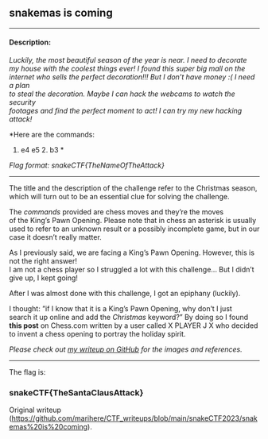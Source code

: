 ## snakemas is coming

---

#### Description:  
*Luckily, the most beautiful season of the year is near. I need to decorate  
my house with the coolest things ever! I found this super big mall on the
internet who sells the perfect decoration!!! But I don’t have money :( I need
a plan  
to steal the decoration. Maybe I can hack the webcams to watch the security  
footages and find the perfect moment to act! I can try my new hacking attack!*

*Here are the commands:  
1. e4 e5 2. b3 *

*Flag format: snakeCTF{TheNameOfTheAttack}*

---

The title and the description of the challenge refer to the Christmas season,  
which will turn out to be an essential clue for solving the challenge.

The *commands* provided are chess moves and they’re the moves  
of the King’s Pawn Opening. Please note that in chess an asterisk is usually  
used to refer to an unknown result or a possibly incomplete game, but in our  
case it doesn’t really matter.

As I previously said, we are facing a King’s Pawn Opening. However, this is  
not the right answer!  
I am not a chess player so I struggled a lot with this challenge... But I
didn’t give up, I kept going!

After I was almost done with this challenge, I got an epiphany (luckily).

I thought: ”if I know that it is a King’s Pawn Opening, why don’t I just  
search it up online and add the *Christmas* keyword?” By doing so I found  
**this post** on Chess.com written by a user called X PLAYER J X who decided
to invent a chess opening to portray the holiday spirit.

*Please check out [my writeup on GitHub](https://github.com/marihere/CTF_writeups/blob/main/snakeCTF2023/snakemas%20is%20coming) for the images and references.*

---

The flag is:  
### snakeCTF{TheSantaClausAttack}

Original writeup
(https://github.com/marihere/CTF_writeups/blob/main/snakeCTF2023/snakemas%20is%20coming).